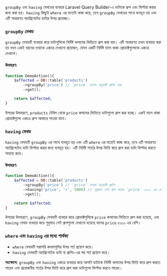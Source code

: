 `groupBy` এবং `having` মেথডের ব্যবহার Laravel Query Builder-এ ডাটাকে গ্রুপ এবং ফিল্টার করার জন্য করা হয়। `having` কিছুটা `where` এর মতোই কাজ করে, তবে `groupBy` মেথডের সাথে ব্যবহৃত হয় এবং এটি সাধারণত অ্যাগ্রিগেটেড ডাটার উপর প্রযোজ্য।

### `groupBy` মেথড

`groupBy` মেথডটি ব্যবহার করে ডাটাগুলিকে নির্দিষ্ট কলামের ভিত্তিতে গ্রুপ করা যায়। এটি সাধারণত তখন ব্যবহার করা হয় যখন একই ধরনের তথ্যকে একত্রে দেখানো প্রয়োজন, যেমন একটি নির্দিষ্ট দামে থাকা প্রোডাক্টগুলোকে একত্রে দেখানো।

#### উদাহরণ:

```php
function DemoAction(){
    $affected = DB::table('products')
        ->groupBy('price') // `price` কলাম অনুযায়ী গ্রুপিং করা
        ->get();

    return $affected;
}
```

উপরের উদাহরণে, `products` টেবিল থেকে `price` কলামের ভিত্তিতে ডাটাগুলো গ্রুপ করা হচ্ছে। একই দামে থাকা প্রোডাক্টগুলো একত্রে গ্রুপ আকারে পাওয়া যাবে।

### `having` মেথড

`having` মেথডটি `groupBy` এর সাথে ব্যবহৃত হয় এবং এটি `where` এর মতোই কাজ করে, তবে এটি সাধারণত অ্যাগ্রিগেটেড ডাটা ফিল্টার করার জন্য ব্যবহৃত হয়। এটি নির্দিষ্ট শর্তের উপর ভিত্তি করে গ্রুপ করা ডাটা ফিল্টার করতে সাহায্য করে।

#### উদাহরণ:

```php
function DemoAction(){
    $affected = DB::table('products')
        ->groupBy('price') // `price` কলাম অনুযায়ী গ্রুপিং
        ->having('price', '>', 5000) // শুধুমাত্র সেই গ্রুপ যাদের `price` ৫০০০ এর বেশি
        ->get();

    return $affected;
}
```

উপরের উদাহরণে, `groupBy` মেথডটি ব্যবহার করে প্রোডাক্টগুলিকে `price` কলামের ভিত্তিতে গ্রুপ করা হয়েছে, এবং `having` মেথড ব্যবহার করে শুধুমাত্র সেই গ্রুপগুলো দেখানো হয়েছে যাদের `price` ৫০০০ এর বেশি।

### `where` এবং `having` এর মধ্যে পার্থক্য

- `where` মেথডটি সরাসরি কলামগুলির উপর শর্ত প্রয়োগ করে।
- `having` মেথডটি অ্যাগ্রিগেটেড ডাটা বা গ্রুপিং-এর পর শর্ত প্রয়োগ করে।

**সংক্ষেপে:** `groupBy` এবং `having` একত্রে ব্যবহার করে আপনি ডাটাকে নির্দিষ্ট কলামের উপর ভিত্তি করে গ্রুপ করতে পারেন এবং প্রয়োজনীয় শর্তের উপর ভিত্তি করে গ্রুপ করা ডাটাগুলো ফিল্টার করতে পারেন।
